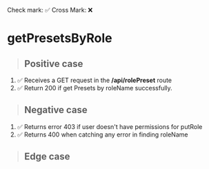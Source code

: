 Check mark: ✅
Cross Mark: ❌

# getPresetsByRole 

> ## Positive case
1. ✅ Receives a GET request in the **/api/rolePreset** route
2. ✅ Return 200 if get Presets by roleName successfully.

> ## Negative case

1. ✅ Returns error 403 if user doesn't have permissions for putRole
2. ✅ Returns 400 when catching any error in finding roleName 

> ## Edge case